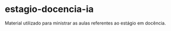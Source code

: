 # estagio-docencia-ia
Material utilizado para ministrar as aulas referentes ao estágio em docência. 
